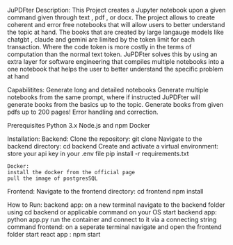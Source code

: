JuPDFter
Description:
This Project creates a Jupyter notebook upon a given command given through text , pdf , or docx. 
The project allows to create coherent and error free notebooks that will allow users to better understand the topic at hand.
The books that are created by large langauge models like chatgbt , claude and gemini are limited by the token limit for each transaction. Where the code token is more costly in the terms of computation than the normal text token.
JuPDFter solves this by using an extra layer for software engineering that compiles multiple notebooks into a one notebook that helps the user to better understand the specific problem at hand

Capabilitites:
Generate long and detailed notebooks
Generate multiple notebooks from the same prompt, where if instructed JuPDFter will generate books from the basics up to the topic.
Generate books from given pdfs up to 200 pages!
Error handling and correction. 


Prerequisites
Python 3.x
Node.js and npm
Docker

Installation:
  Backend:
    Clone the repository:
    git clone <repository-url>
    Navigate to the backend directory:
    cd backend
    Create and activate a virtual environment:
    store your api key in your .env file
    pip install -r requirements.txt

    Docker:
    install the docker from the official page
    pull the image of postgresSQL

  
  Frontend:
  Navigate to the frontend directory:
  cd frontend
  npm install
  
How to Run:
backend app:
  on a new terminal navigate to the backend folder using cd backend or applicable command on your OS
  start backend app: python app.py
  run the container and connect to it via a connecting string command
frontend:
  on a seperate terminal navigate and open the frontend folder
  start react app : npm start

